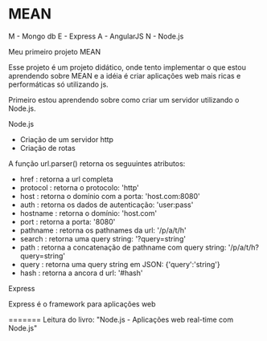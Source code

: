 MEAN
====

M - Mongo db
E - Express
A - AngularJS
N - Node.js

Meu primeiro projeto MEAN

Esse projeto é um projeto didático, onde tento implementar o que estou aprendendo sobre MEAN e a idéia é criar aplicações web mais ricas e performáticas só utilizando js.

Primeiro estou aprendendo sobre como criar um servidor utilizando o Node.js.

Node.js

- Criação de um servidor http
- Criação de rotas


A função url.parser() retorna os seguuintes atributos:
- href			: retorna a url completa
- protocol		: retorna o protocolo: 'http'
- host			: retorna o domínio com a porta: 'host.com:8080'
- auth			: retorna os dados de autenticação: 'user:pass'
- hostname		: retorna o domínio: 'host.com'
- port 			: retorna a porta: '8080'
- pathname		: retorna os pathnames da url: '/p/a/t/h'
- search		: retorna uma query string: '?query=string'
- path 			: retorna a concatenação de pathname com query string: '/p/a/t/h?query=string'
- query			: retorna uma query string em JSON: {'query':'string'}
- hash			: retorna a ancora d url: '#hash'


Express

Express é o framework para aplicações web


=======
Leitura do livro: "Node.js - Aplicações web real-time com Node.js"
